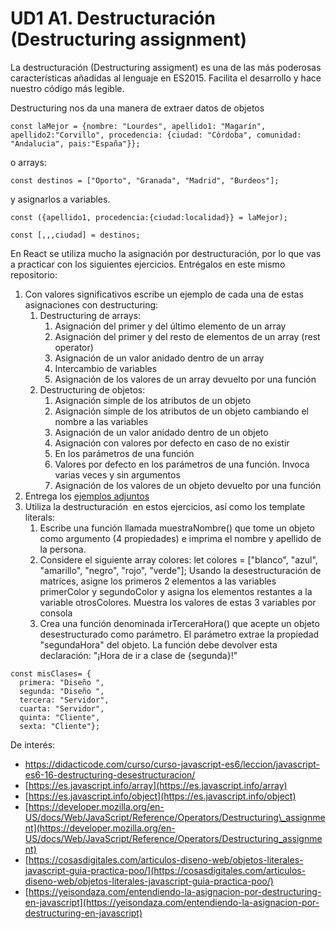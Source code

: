 # UD1 A1. Destructuración (Destructuring assignment)

La destructuración (Destructuring assigment) es una de las más poderosas características añadidas al lenguaje en ES2015. Facilita el desarrollo y hace nuestro código más legible.

Destructuring nos da una manera de extraer datos de objetos

```
const laMejor = {nombre: "Lourdes", apellido1: "Magarín", apellido2:"Corvillo", procedencia: {ciudad: "Córdoba", comunidad: "Andalucia", pais:"España"}};
```
 o arrays:
``` 
const destinos = ["Oporto", "Granada", "Madrid", "Burdeos"];
```
y asignarlos a variables.
```
const ({apellido1, procedencia:{ciudad:localidad}} = laMejor);

const [,,,ciudad] = destinos;
```
  
En React se utiliza mucho la asignación por destructuración, por lo que vas a practicar con los siguientes ejercicios. Entrégalos en este mismo repositorio:

1.  Con valores significativos escribe un ejemplo de cada una de estas asignaciones con destructuring:
    1.  Destructuring de arrays:
        1.  Asignación del primer y del último elemento de un array
        2.  Asignación del primer y del resto de elementos de un array (rest operator)
        3.  Asignación de un valor anidado dentro de un array
        4.  Intercambio de variables
        5.  Asignación de los valores de un array devuelto por una función
    2.  Destructuring de objetos:
        1.  Asignación simple de los atributos de un objeto
        2.  Asignación simple de los atributos de un objeto cambiando el nombre a las variables
        3.  Asignación de un valor anidado dentro de un objeto
        4.  Asignación con valores por defecto en caso de no existir
        5.  En los parámetros de una función
        6.  Valores por defecto en los parámetros de una función. Invoca varias veces y sin argumentos
        7.  Asignación de los valores de un objeto devuelto por una función
2.  Entrega los [ejemplos adjuntos](ejerciciosDestructuring.js)
3.  Utiliza la destructuración  en estos ejercicios, así como los template literals:
    1.  Escribe una función llamada muestraNombre() que tome un objeto como argumento (4 propiedades) e imprima el nombre y apellido de la persona. 
    2.  Considere el siguiente array colores: let colores = \["blanco", "azul", "amarillo", "negro", "rojo", "verde"\]; Usando la desestructuración de matrices, asigne los primeros 2 elementos a las variables primerColor y segundoColor y asigna los elementos restantes a la variable otrosColores. Muestra los valores de estas 3 variables por consola
    3.  Crea una función denominada irTerceraHora() que acepte un objeto desestructurado como parámetro. El parámetro extrae la propiedad "segundaHora" del objeto. La función debe devolver esta declaración: "¡Hora de ir a clase de {segunda}!"
```
const misClases= {  
  primera: "Diseño ",  
  segunda: "Diseño ",  
  tercera: "Servidor",   
  cuarta: "Servidor",  
  quinta: "Cliente",  
  sexta: "Cliente"};
```
De interés:

*   https://didacticode.com/curso/curso-javascript-es6/leccion/javascript-es6-16-destructuring-desestructuracion/
*   [https://es.javascript.info/array](https://es.javascript.info/array)
*   [https://es.javascript.info/object](https://es.javascript.info/object)
*   [https://developer.mozilla.org/en-US/docs/Web/JavaScript/Reference/Operators/Destructuring\_assignment](https://developer.mozilla.org/en-US/docs/Web/JavaScript/Reference/Operators/Destructuring_assignment)
*   [https://cosasdigitales.com/articulos-diseno-web/objetos-literales-javascript-guia-practica-poo/](https://cosasdigitales.com/articulos-diseno-web/objetos-literales-javascript-guia-practica-poo/)
*   [https://yeisondaza.com/entendiendo-la-asignacion-por-destructuring-en-javascript](https://yeisondaza.com/entendiendo-la-asignacion-por-destructuring-en-javascript)
